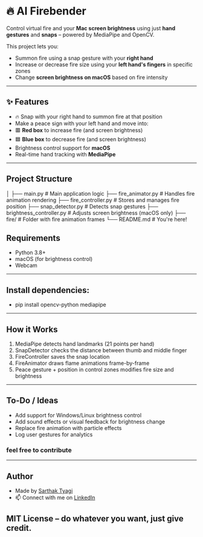 
# 🔥 AI Firebender

Control virtual fire and your **Mac screen brightness** using just **hand gestures** and **snaps** – powered by MediaPipe and OpenCV.

This project lets you:
- Summon fire using a snap gesture with your **right hand**
- Increase or decrease fire size using your **left hand's fingers** in specific zones
- Change **screen brightness on macOS** based on fire intensity

---

## ✨ Features

- 🔥 Snap with your right hand to summon fire at that position
- Make a peace sign with your left hand and move into:
- 🟥 **Red box** to increase fire (and screen brightness)
- 🟦 **Blue box** to decrease fire (and screen brightness)
-  Brightness control support for **macOS**
-  Real-time hand tracking with **MediaPipe**

---

##  Project Structure
│
├── main.py # Main application logic
├── fire_animator.py # Handles fire animation rendering
├── fire_controller.py # Stores and manages fire position
├── snap_detector.py # Detects snap gestures
├── brightness_controller.py # Adjusts screen brightness (macOS only)
├── fire/ # Folder with fire animation frames
└── README.md # You're here!

## Requirements

- Python 3.8+
- macOS (for brightness control)
- Webcam

---

## Install dependencies:
- pip install opencv-python mediapipe

---

## How it Works
1. MediaPipe detects hand landmarks (21 points per hand)
2. SnapDetector checks the distance between thumb and middle finger
3. FireController saves the snap location
4. FireAnimator draws flame animations frame-by-frame
5. Peace gesture + position in control zones modifies fire size and brightness

---

## To-Do / Ideas
 - Add support for Windows/Linux brightness control
 - Add sound effects or visual feedback for brightness change
 - Replace fire animation with particle effects
 - Log user gestures for analytics
 ### feel free to contribute 

--- 

## Author
- Made by [Sarthak Tyagi](https://github.com/sarthaktyagi1)
- 📫 Connect with me on [LinkedIn](https://www.linkedin.com/in/sarthak-tyagi-a18812226/)

## MIT License – do whatever you want, just give credit.
